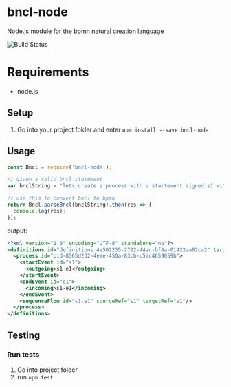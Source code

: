# bncl-node
Node.js module for the [bpmn natural creation language](https://github.com/pinussilvestrus/bncl)

![Build Status](https://github.com/pinussilvestrus/bncl-node/workflows/run-tests/badge.svg)

# Requirements

* node.js

## Setup

1. Go into your project folder and enter `npm install --save bncl-node`

## Usage

```js
const Bncl = require('bncl-node');

// given a valid bncl statement
var bnclString = "lets create a process with a startevent signed s1 with a endevent signed e1 with a sequenceflow comesfrom s1 goesto e1";

// use this to convert bncl to bpmn
return Bncl.parseBncl(bnclString).then(res => {
  console.log(res);
});
```

output:


```xml
<?xml version="1.0" encoding="UTF-8" standalone="no"?>
<definitions id="definitions_4e502235-2722-44ac-bf4a-01422aa82ca2" targetNamespace="http://camunda.org/examples" xmlns="http://www.omg.org/spec/BPMN/20100524/MODEL">
  <process id="pid-8565d232-4eae-450a-83cb-c5ac4659059b">
    <startEvent id="s1">
      <outgoing>s1-e1</outgoing>
    </startEvent>
    <endEvent id="e1">
      <incoming>s1-e1</incoming>
    </endEvent>
    <sequenceFlow id="s1-e1" sourceRef="s1" targetRef="e1"/>
  </process>
</definitions>
``` 

## Testing

### Run tests

1. Go into project folder
2. run `npm test`

